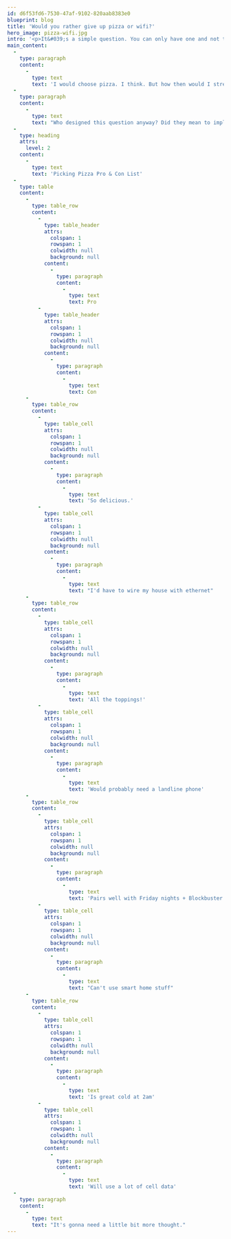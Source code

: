 ```yaml
---
id: d6f53fd6-7530-47af-9102-820aab8383e0
blueprint: blog
title: 'Would you rather give up pizza or wifi?'
hero_image: pizza-wifi.jpg
intro: '<p>It&#039;s a simple question. You can only have one and not the other for the rest of your life.</p>'
main_content:
  -
    type: paragraph
    content:
      -
        type: text
        text: 'I would choose pizza. I think. But how then would I stream Teenage Mutant Ninja Turtles? Perhaps a wired ethernet connection to my Apple TV would be an acceptable loophole.'
  -
    type: paragraph
    content:
      -
        type: text
        text: "Who designed this question anyway? Did they mean to imply all internet, or just wireless internet? Wifi is definitely more convenient but I could probably survive just fine wiring my whole house with Cat5. Or Cat6. Or whatever the latest is, it's hard to know anymore."
  -
    type: heading
    attrs:
      level: 2
    content:
      -
        type: text
        text: 'Picking Pizza Pro & Con List'
  -
    type: table
    content:
      -
        type: table_row
        content:
          -
            type: table_header
            attrs:
              colspan: 1
              rowspan: 1
              colwidth: null
              background: null
            content:
              -
                type: paragraph
                content:
                  -
                    type: text
                    text: Pro
          -
            type: table_header
            attrs:
              colspan: 1
              rowspan: 1
              colwidth: null
              background: null
            content:
              -
                type: paragraph
                content:
                  -
                    type: text
                    text: Con
      -
        type: table_row
        content:
          -
            type: table_cell
            attrs:
              colspan: 1
              rowspan: 1
              colwidth: null
              background: null
            content:
              -
                type: paragraph
                content:
                  -
                    type: text
                    text: 'So delicious.'
          -
            type: table_cell
            attrs:
              colspan: 1
              rowspan: 1
              colwidth: null
              background: null
            content:
              -
                type: paragraph
                content:
                  -
                    type: text
                    text: "I'd have to wire my house with ethernet"
      -
        type: table_row
        content:
          -
            type: table_cell
            attrs:
              colspan: 1
              rowspan: 1
              colwidth: null
              background: null
            content:
              -
                type: paragraph
                content:
                  -
                    type: text
                    text: 'All the toppings!'
          -
            type: table_cell
            attrs:
              colspan: 1
              rowspan: 1
              colwidth: null
              background: null
            content:
              -
                type: paragraph
                content:
                  -
                    type: text
                    text: 'Would probably need a landline phone'
      -
        type: table_row
        content:
          -
            type: table_cell
            attrs:
              colspan: 1
              rowspan: 1
              colwidth: null
              background: null
            content:
              -
                type: paragraph
                content:
                  -
                    type: text
                    text: 'Pairs well with Friday nights + Blockbuster Video'
          -
            type: table_cell
            attrs:
              colspan: 1
              rowspan: 1
              colwidth: null
              background: null
            content:
              -
                type: paragraph
                content:
                  -
                    type: text
                    text: "Can't use smart home stuff"
      -
        type: table_row
        content:
          -
            type: table_cell
            attrs:
              colspan: 1
              rowspan: 1
              colwidth: null
              background: null
            content:
              -
                type: paragraph
                content:
                  -
                    type: text
                    text: 'Is great cold at 2am'
          -
            type: table_cell
            attrs:
              colspan: 1
              rowspan: 1
              colwidth: null
              background: null
            content:
              -
                type: paragraph
                content:
                  -
                    type: text
                    text: 'Will use a lot of cell data'
  -
    type: paragraph
    content:
      -
        type: text
        text: "It's gonna need a little bit more thought."
---
```

